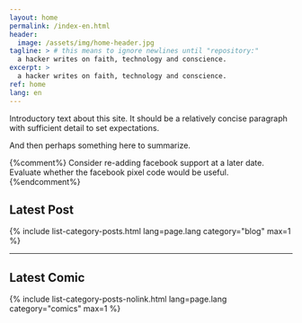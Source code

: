 ```yaml
---
layout: home
permalink: /index-en.html
header:
  image: /assets/img/home-header.jpg
tagline: > # this means to ignore newlines until "repository:"
  a hacker writes on faith, technology and conscience.
excerpt: >
  a hacker writes on faith, technology and conscience.
ref: home
lang: en
---
```


Introductory text about this site.  It should be a relatively concise paragraph with sufficient detail to set expectations.

And then perhaps something here to summarize.

{%comment%}
Consider re-adding facebook support at a later date.
Evaluate whether the facebook pixel code would be useful.
{%endcomment%}

<h2>Latest Post</h2>
{% include list-category-posts.html lang=page.lang category="blog" max=1 %}

---

<h2>Latest Comic</h2>
{% include list-category-posts-nolink.html lang=page.lang category="comics" max=1 %}
